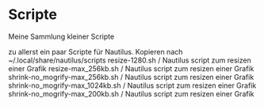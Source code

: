 # Scripte
Meine Sammlung kleiner Scripte

zu allerst ein paar Scripte für Nautilus. Kopieren nach ~/.local/share/nautilus/scripts
resize-1280.sh	                / Nautilus script zum resizen einer Grafik
resize-max_256kb.sh	            / Nautilus script zum resizen einer Grafik
shrink-no_mogrify-max_256kb.sh	/ Nautilus script zum resizen einer Grafik
shrink-no_mogrify-max_1024kb.sh	/ Nautilus script zum resizen einer Grafik
shrink-no_mogrify-max_200kb.sh  / Nautilus script zum resizen einer Grafik
